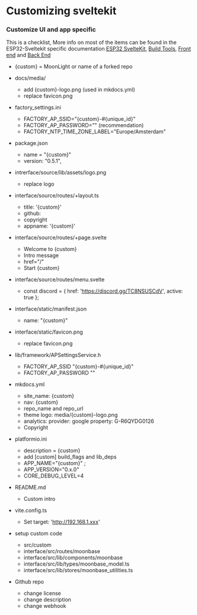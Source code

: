 # Customizing sveltekit

### Customize UI and app specific

This is a checklist, More info on most of the items can be found in the ESP32-Sveltekit specific documentation [ESP32 SvelteKit](https://moonmodules.org/MoonLight/esp32sveltekit/), [Build Tools](https://moonmodules.org/MoonLight/gettingstarted/), [Front end](https://moonmodules.org/MoonLight/sveltekit/) and [Back End](https://moonmodules.org/MoonLight/statefulservice/)

* {custom} = MoonLight or name of a forked repo

* docs/media/
    * add {custom}-logo.png (used in mkdocs.yml)
    * replace favicon.png
* factory_settings.ini
    * FACTORY_AP_SSID=\"{custom}-#{unique_id}\"
    * FACTORY_AP_PASSWORD=\"\" (recommendation)
    * FACTORY_NTP_TIME_ZONE_LABEL=\"Europe/Amsterdam\"
* package.json
    * name = "{custom}"
    * version: "0.5.1",
* intrerface/source/lib/assets/logo.png
    * replace logo
* interface/source/routes/+layout.ts
    * title: '{custom}'
    * github:
    * copyright
    * appname: '{custom}'
* interface/source/routes/+page.svelte
    * Welcome to {custom}
    * Intro message
    * href="/" 
    * Start {custom}
* interface/source/routes/menu.svelte
    * const discord = { href: 'https://discord.gg/TC8NSUSCdV', active: true };
* interface/static/manifest.json
    * name: "{custom}"
* interface/static/favicon.png
    * replace favicon.png
* lib/framework/APSettingsService.h
    * FACTORY_AP_SSID "{custom}-#{unique_id}"
    * FACTORY_AP_PASSWORD ""
* mkdocs.yml
    * site_name: {custom}
    * nav: {custom}
    * repo_name and repo_url
    * theme logo: media/{custom}-logo.png
    * analytics: provider: google property: G-R6QYDG0126
    * Copyright
* platformio.ini
    * description = {custom}
    * add [custom] build_flags and lib_deps
    * APP_NAME=\"{custom}\" ;
    * APP_VERSION=\"0.x.0\"
    * CORE_DEBUG_LEVEL=4
* README.md
    *  Custom intro
* vite.config.ts
    * Set target: 'http://192.168.1.xxx'
* setup custom code
    * src/custom
    * interface/src/routes/moonbase
    * interface/src/lib/components/moonbase
    * interface/src/lib/types/moonbase_model.ts
    * interface/src/lib/stores/moonbase_utilities.ts
* Github repo
    * change license
    * change description
    * change webhook
